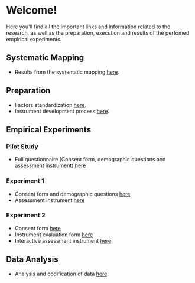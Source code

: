 # Welcome!
Here you'll find all the important links and information related to the research, as well as the preparation, execution and results of the perfomed empirical experiments.

## Systematic Mapping
* Results from the systematic mapping [here](https://docs.google.com/spreadsheets/d/1xoGb_nOt2RiQHVxuHvJ1VN58s8Yph7QF/edit?usp=sharing&ouid=102932349864619166393&rtpof=true&sd=true).

## Preparation
* Factors standardization [here](https://docs.google.com/spreadsheets/d/1gmJ3TSkE1WEU9vJGB4xTFA_Obvdub8Q0TB9XF4pt-aQ/edit?usp=sharing).
* Instrument development process [here](https://docs.google.com/spreadsheets/d/1FGqrwelki3qATXqPuYsYOIZ3cV7yksdFZFlE1a1R0K4/edit?usp=sharing).

## Empirical Experiments

### Pilot Study
* Full questionnaire (Consent form, demographic questions and assessment instrument) [here](https://forms.gle/BBekbuCWi5ruMk4D9)

### Experiment 1
* Consent form and demographic questions [here](https://forms.gle/J4EjcwY9WsZzk2B66)
* Assessment instrument [here](https://forms.gle/Ms6iuHyP8DncuKAu6)

### Experiment 2
* Consent form [here](https://forms.gle/6JMWfAUuj5FgRPbc9)
* Instrument evaluation form [here](https://forms.gle/CmQ8tqYqtK1d9LCH6)
* Interactive assessment instrument [here](https://docs.google.com/spreadsheets/d/1HF881tbsmhnWukxa-pG6iz4bgVhD2fQ-3O5ysUyBo3M/edit?usp=sharing)
 
## Data Analysis
* Analysis and codification of data [here](https://docs.google.com/spreadsheets/d/1EDQwB6d2bbgmWYGvCEhUoWJMN6wRNePQ/).
